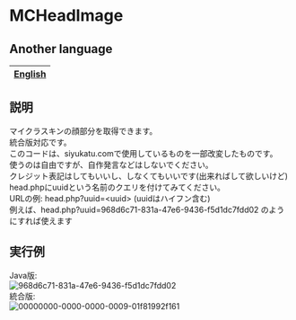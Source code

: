 # MCHeadImage
## Another language
| [English](https://github.com/siyukatu/MCHeadImage/blob/main/README_en.md) |
| ----- |
## 説明
マイクラスキンの顔部分を取得できます。<br>
統合版対応です。<br>
このコードは、siyukatu.comで使用しているものを一部改変したものです。<br>
使うのは自由ですが、自作発言などはしないでください。<br>
クレジット表記はしてもいいし、しなくてもいいです(出来ればして欲しいけど)<br>
head.phpにuuidという名前のクエリを付けてみてください。<br>
URLの例: head.php?uuid=\<uuid> (uuidはハイフン含む)<br>
例えば、head.php?uuid=968d6c71-831a-47e6-9436-f5d1dc7fdd02 のようにすれば使えます
## 実行例
Java版:<br>
![968d6c71-831a-47e6-9436-f5d1dc7fdd02](https://cdn.siyukatu.com/heads/968d6c71-831a-47e6-9436-f5d1dc7fdd02.webp)<br>
統合版:<br>
![00000000-0000-0000-0009-01f81992f161](https://cdn.siyukatu.com/heads/00000000-0000-0000-0009-01f81992f161.webp)<br>
